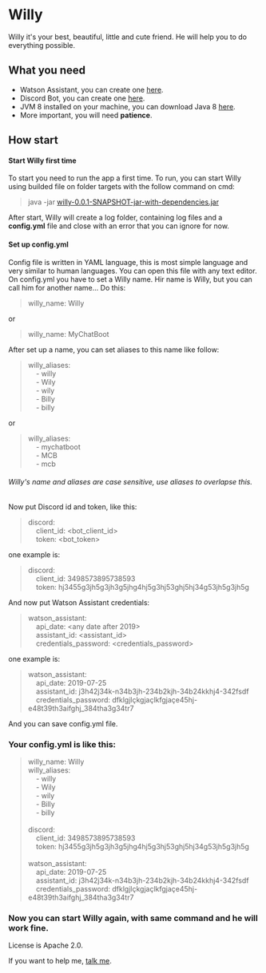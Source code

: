 # Willy
Willy it's your best, beautiful, little and cute friend. He will help you to do everything possible.

## What you need

 * Watson Assistant, you can create one [here](https://assistant-us-south.watsonplatform.net/).
 * Discord Bot, you can create one [here](https://discordapp.com/developers/applications/).
 * JVM 8 installed on your machine, you can download Java 8 [here](https://www.java.com/en/download/).
 * More important, you will need **patience**.

## How start

#### Start Willy first time
To start you need to run the app a first time. To run, you can start Willy using builded file on folder targets with the follow command on cmd:
> java -jar [willy-0.0.1-SNAPSHOT-jar-with-dependencies.jar](target/willy-0.0.1-SNAPSHOT-jar-with-dependencies.jar)

After start, Willy will create a log folder, containing log files and a **config.yml** file and close with an error that you can ignore for now.

#### Set up config.yml
Config file is written in YAML language, this is most simple language and very similar to human languages. You can open this file with any text editor.
On config.yml you have to set a Willy name. Hir name is Willy, but you can call him for another name... Do this:
>willy_name: Willy

or

>willy_name: MyChatBoot

After set up a name, you can set aliases to this name like follow:
>willy_aliases:<br>
>&nbsp;&nbsp;&nbsp;&nbsp;- willy<br>
>&nbsp;&nbsp;&nbsp;&nbsp;- Wily<br>
>&nbsp;&nbsp;&nbsp;&nbsp;- wily<br>
>&nbsp;&nbsp;&nbsp;&nbsp;- Billy<br>
>&nbsp;&nbsp;&nbsp;&nbsp;- billy

or

>willy_aliases:<br>
>&nbsp;&nbsp;&nbsp;&nbsp;- mychatboot<br>
>&nbsp;&nbsp;&nbsp;&nbsp;- MCB<br>
>&nbsp;&nbsp;&nbsp;&nbsp;- mcb

###### Willy's name and aliases are case sensitive, use aliases to overlapse this.

Now put Discord id and token, like this:
>discord:<br>
>&nbsp;&nbsp;&nbsp;&nbsp;client_id: <bot_client_id><br>
>&nbsp;&nbsp;&nbsp;&nbsp;token: <bot_token>

one example is:

>discord:<br>
>&nbsp;&nbsp;&nbsp;&nbsp;client_id: 3498573895738593<br>
>&nbsp;&nbsp;&nbsp;&nbsp;token: hj3455g3jh5g3jh3g5jhg4hj5g3hj53ghj5hj34g53jh5g3jh5g<br>

And now put Watson Assistant credentials:

>watson_assistant:<br>
>&nbsp;&nbsp;&nbsp;&nbsp;api_date: <any date after 2019><br>
>&nbsp;&nbsp;&nbsp;&nbsp;assistant_id: <assistant_id><br>
>&nbsp;&nbsp;&nbsp;&nbsp;credentials_password: <credentials_password><br>

one example is:

>watson_assistant:<br>
>&nbsp;&nbsp;&nbsp;&nbsp;api_date: 2019-07-25<br>
>&nbsp;&nbsp;&nbsp;&nbsp;assistant_id: j3h42j34k-n34b3jh-234b2kjh-34b24kkhj4-342fsdf<br>
>&nbsp;&nbsp;&nbsp;&nbsp;credentials_password: dfklgjlçkgjaçlkfgjaçe45hj-e48t39th3aifghj_384tha3g34tr7

And you can save config.yml file.

### Your config.yml is like this:

>willy_name: Willy<br>
>willy_aliases:<br>
>&nbsp;&nbsp;&nbsp;&nbsp;- willy<br>
>&nbsp;&nbsp;&nbsp;&nbsp;- Wily<br>
>&nbsp;&nbsp;&nbsp;&nbsp;- wily<br>
>&nbsp;&nbsp;&nbsp;&nbsp;- Billy<br>
>&nbsp;&nbsp;&nbsp;&nbsp;- billy<br>
><br>
>discord:<br>
>&nbsp;&nbsp;&nbsp;&nbsp;client_id: 3498573895738593<br>
>&nbsp;&nbsp;&nbsp;&nbsp;token: hj3455g3jh5g3jh3g5jhg4hj5g3hj53ghj5hj34g53jh5g3jh5g<br>
><br>
>watson_assistant:<br>
>&nbsp;&nbsp;&nbsp;&nbsp;api_date: 2019-07-25<br>
>&nbsp;&nbsp;&nbsp;&nbsp;assistant_id: j3h42j34k-n34b3jh-234b2kjh-34b24kkhj4-342fsdf<br>
>&nbsp;&nbsp;&nbsp;&nbsp;credentials_password: dfklgjlçkgjaçlkfgjaçe45hj-e48t39th3aifghj_384tha3g34tr7<br>
>

### Now you can start Willy again, with same command and he will work fine.


License is Apache 2.0.

If you want to help me, [talk me](https://jwdouglas.net/contact/).


